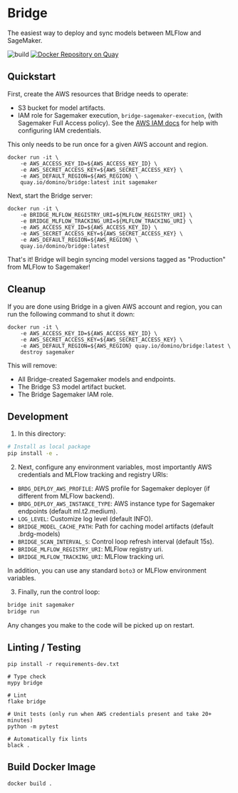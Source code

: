 # Bridge

The easiest way to deploy and sync models between MLFlow and SageMaker.

![build](https://github.com/dominodatalab/domino-research/actions/workflows/bridge.yml/badge.svg?branch=main)
[![Docker Repository on Quay](https://quay.io/repository/domino/bridge/status "Docker Repository on Quay")](https://quay.io/repository/domino/bridge)

## Quickstart

First, create the AWS resources that Bridge needs to operate:

* S3 bucket for model artifacts.
* IAM role for Sagemaker execution, `bridge-sagemaker-execution`, (with Sagemaker Full Access policy). See the [AWS IAM docs](https://docs.aws.amazon.com/IAM/latest/UserGuide/introduction_quick-links-common-tasks.html) for help with configuring IAM credentials.

This only needs to be run once for a given AWS account and region.

```
docker run -it \
    -e AWS_ACCESS_KEY_ID=${AWS_ACCESS_KEY_ID} \
    -e AWS_SECRET_ACCESS_KEY=${AWS_SECRET_ACCESS_KEY} \
    -e AWS_DEFAULT_REGION=${AWS_REGION} \
    quay.io/domino/bridge:latest init sagemaker
```

Next, start the Bridge server:

```
docker run -it \
    -e BRIDGE_MLFLOW_REGISTRY_URI=${MLFLOW_REGISTRY_URI} \
    -e BRIDGE_MLFLOW_TRACKING_URI=${MLFLOW_TRACKING_URI} \
    -e AWS_ACCESS_KEY_ID=${AWS_ACCESS_KEY_ID} \
    -e AWS_SECRET_ACCESS_KEY=${AWS_SECRET_ACCESS_KEY} \
    -e AWS_DEFAULT_REGION=${AWS_REGION} \
    quay.io/domino/bridge:latest
```

That's it! Bridge will begin syncing model versions tagged as "Production" from MLFlow to
Sagemaker!

## Cleanup

If you are done using Bridge in a given AWS account and region, you can run the following command to shut it down:

```
docker run -it \
    -e AWS_ACCESS_KEY_ID=${AWS_ACCESS_KEY_ID} \
    -e AWS_SECRET_ACCESS_KEY=${AWS_SECRET_ACCESS_KEY} \
    -e AWS_DEFAULT_REGION=${AWS_REGION} quay.io/domino/bridge:latest \
    destroy sagemaker
```

This will remove:

* All Bridge-created Sagemaker models and endpoints.
* The Bridge S3 model artifact bucket.
* The Bridge Sagemaker IAM role.

## Development

1. In this directory: 

```bash
# Install as local package
pip install -e .
```

2. Next, configure any environment variables, most importantly AWS credentials
   and MLFlow tracking and registry URIs:

* `BRDG_DEPLOY_AWS_PROFILE`: AWS profile for Sagemaker deployer (if different from MLFlow backend).
* `BRDG_DEPLOY_AWS_INSTANCE_TYPE`: AWS instance type for Sagemaker endpoints (default ml.t2.medium).
* `LOG_LEVEL`: Customize log level (default INFO).
* `BRIDGE_MODEL_CACHE_PATH`: Path for caching model artifacts (default .brdg-models)
* `BRIDGE_SCAN_INTERVAL_S`: Control loop refresh interval (default 15s).
* `BRIDGE_MLFLOW_REGISTRY_URI`: MLFlow registry uri.
* `BRIDGE_MLFLOW_TRACKING_URI`: MLFlow tracking uri.

In addition, you can use any standard `boto3` or MLFlow environment variables.

3. Finally, run the control loop:

```bash
bridge init sagemaker
bridge run
```

Any changes you make to the code will be picked up on restart.

## Linting / Testing

```
pip install -r requirements-dev.txt

# Type check
mypy bridge

# Lint
flake bridge

# Unit tests (only run when AWS credentials present and take 20+ minutes)
python -m pytest

# Automatically fix lints
black .
```

## Build Docker Image

```
docker build .
```
